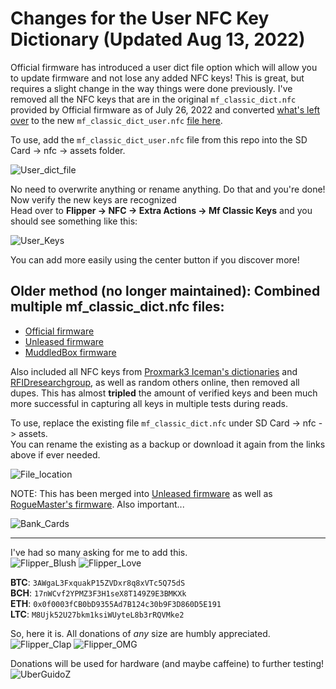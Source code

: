 # Changes for the User NFC Key Dictionary (Updated Aug 13, 2022)

Official firmware has introduced a user dict file option which will allow you to update firmware and not lose any added NFC keys! This is great, but requires a slight change in the way things were done previously. I've removed all the NFC keys that are in the original `mf_classic_dict.nfc` provided by Official firmware as of July 26, 2022 and converted [what's left over](https://github.com/UberGuidoZ/Flipper/blob/main/NFC/mf_classic_dict/ReadMe.md#older-method-combined-multiple-mf_classic_dictnfc-files) to the new `mf_classic_dict_user.nfc` [file here](https://github.com/UberGuidoZ/Flipper/blob/main/NFC/mf_classic_dict/mf_classic_dict_user.nfc).

To use, add the `mf_classic_dict_user.nfc` file from this repo into the SD Card -> nfc -> assets folder.

![User_dict_file](https://user-images.githubusercontent.com/57457139/181144818-2355e2ba-64f7-4004-9f15-3390c445baee.png)

No need to overwrite anything or rename anything. Do that and you're done! Now verify the new keys are recognized<br>
Head over to **Flipper -> NFC -> Extra Actions -> Mf Classic Keys** and you should see something like this:

![User_Keys](https://user-images.githubusercontent.com/57457139/181145228-bcafeea9-5b0e-40d3-8ff4-0b0adda788b8.png)

You can add more easily using the center button if you discover more!

## Older method (no longer maintained): Combined multiple mf_classic_dict.nfc files:
- [Official firmware](https://github.com/flipperdevices/flipperzero-firmware/blob/dev/assets/resources/nfc/assets/mf_classic_dict.nfc)
- [Unleased firmware](https://github.com/Eng1n33r/flipperzero-firmware/blob/dev/assets/resources/nfc/assets/mf_classic_dict.nfc)
- [MuddledBox firmware](https://github.com/MuddledBox/flipperzero-firmware/blob/dev/assets/resources/nfc/assets/mf_classic_dict.nfc)
 
Also included all NFC keys from [Proxmark3 Iceman's dictionaries](https://github.com/RfidResearchGroup/proxmark3/tree/master/client/dictionaries) and [RFIDresearchgroup](https://github.com/RfidResearchGroup), as well as random others online, then removed all dupes. This has almost **tripled** the amount of verified keys and been much more successful in capturing all keys in multiple tests during reads.

To use, replace the existing file `mf_classic_dict.nfc` under SD Card -> nfc -> assets.<br>
You can rename the existing as a backup or download it again from the links above if ever needed.

![File_location](https://user-images.githubusercontent.com/57457139/170588136-dbe99587-a04f-4dfd-8032-5e84b929cf58.png)

NOTE: This has been merged into [Unleased firmware](https://github.com/Eng1n33r/flipperzero-firmware/commit/9e9b33445f0524d6d6ef4641cfc275731d0936c4) as well as [RogueMaster's firmware](https://github.com/RogueMaster/flipperzero-firmware-wPlugins). Also important...

![Bank_Cards](https://user-images.githubusercontent.com/57457139/170762420-3e496885-d167-401a-ba4e-517a08a75214.png)

-----

I've had so many asking for me to add this.<br>
![Flipper_Blush](https://user-images.githubusercontent.com/57457139/183561666-4424a3cc-679b-4016-a368-24f7e7ad0a88.jpg) ![Flipper_Love](https://user-images.githubusercontent.com/57457139/183561692-381d37bd-264f-4c88-8877-e58d60d9be6e.jpg)

**BTC**: `3AWgaL3FxquakP15ZVDxr8q8xVTc5Q75dS`<br>
**BCH**: `17nWCvf2YPMZ3F3H1seX8T149Z9E3BMKXk`<br>
**ETH**: `0x0f0003fCB0bD9355Ad7B124c30b9F3D860D5E191`<br>
**LTC**: `M8Ujk52U27bkm1ksiWUyteL8b3rRQVMke2`

So, here it is. All donations of *any* size are humbly appreciated.<br>
![Flipper_Clap](https://user-images.githubusercontent.com/57457139/183561789-2e853ede-8ef7-41e8-a67c-716225177e5d.jpg) ![Flipper_OMG](https://user-images.githubusercontent.com/57457139/183561787-e21bdc1e-b316-4e67-b327-5129503d0313.jpg)

Donations will be used for hardware (and maybe caffeine) to further testing!<br>
![UberGuidoZ](https://cdn.discordapp.com/emojis/1000632669622767686.gif)

